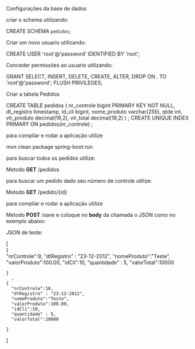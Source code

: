Configurações da base de dados

criar o schema utilizando:


CREATE SCHEMA `pedidos`;

Criar um novo usuario utilizando:

CREATE USER 'root'@'password' IDENTIFIED BY 'root';

Conceder permissões ao usuario utilizando:


GRANT SELECT, INSERT, DELETE, CREATE, ALTER, DROP ON *.* TO 'root'@'password';
FLUSH PRIVILEGES;

Criar a tabela Pedidos

CREATE TABLE pedidos
(
   nr_controle bigint PRIMARY KEY NOT NULL,
   dt_registro timestamp,
   id_cli bigint,
   nome_produto varchar(255),
   qtde int,
   vlr_produto decimal(19,2),
   vlr_total decimal(19,2)
)
;
CREATE UNIQUE INDEX PRIMARY ON pedidos(nr_controle)
;


para compilar e rodar a aplicação utilize


   mvn clean package spring-boot:run


para buscar todos os pedidos utilize: 


Metodo **GET**
/pedidos


para buscar um pedido dado seu número de controle utilize: 


Metodo **GET**
/pedido/{id}


para compilar e rodar a aplicação utilize


Metodo **POST**
/save
e coloque no **body** da chamada o JSON como no exemplo abaixo: 


JSON de teste: 


[	
	{  
      "nrControle":9,
      "dtRegistro" : "23-12-2012",
      "nomeProduto":"Teste",
      "valorProduto":100.00,
      "idCli":10,
      "quantidade" : 5,
      "valorTotal":10000
      
    }
      ,
    {  
      "nrControle":10,
      "dtRegistro" : "23-12-2012",
      "nomeProduto":"Teste",
      "valorProduto":100.00,
      "idCli":10,
      "quantidade" : 5,
      "valorTotal":10000
      
    }
 ]  
